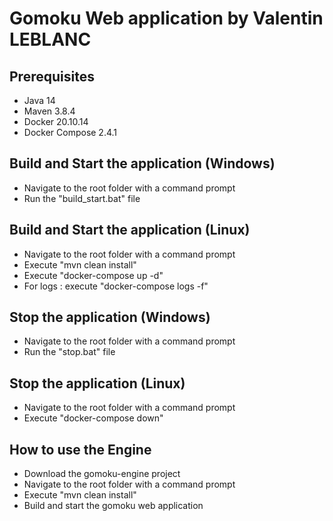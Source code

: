 # Gomoku Web application by  Valentin LEBLANC

## Prerequisites
- Java 14
- Maven 3.8.4
- Docker 20.10.14
- Docker Compose 2.4.1

## Build and Start the application (Windows)
- Navigate to the root folder with a command prompt
- Run the "build_start.bat" file

## Build and Start the application (Linux)
- Navigate to the root folder with a command prompt
- Execute "mvn clean install"
- Execute "docker-compose up -d"
- For logs : execute "docker-compose logs -f"

## Stop the application (Windows)
- Navigate to the root folder with a command prompt
- Run the "stop.bat" file

## Stop the application (Linux)
- Navigate to the root folder with a command prompt
- Execute "docker-compose down"

## How to use the Engine
- Download the gomoku-engine project
- Navigate to the root folder with a command prompt
- Execute "mvn clean install"
- Build and start the gomoku web application